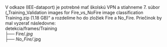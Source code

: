 V odkaze (IEE-dataport) je potrebné mať školskú VPN a stiahneme 7. súbor („Training_Validation images for Fire_vs_NoFire image classification Training.zip (1.18 GB)“ a rozdelíme ho do zložiek Fire a No_Fire. Priečinok by mal vyzerať následovne: <br />
detekcia/frames/Training <br />
                      ├── Fire/*.jpg <br />
                      ├── No_Fire/*.jpg  
